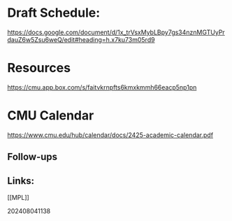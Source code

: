 # Draft Schedule:
https://docs.google.com/document/d/1x_trVsxMybLBpy7gs34nznMGTUyPrdauZ6w5Zsu6weQ/edit#heading=h.x7ku73m05rd9


# Resources
https://cmu.app.box.com/s/faitvkrnpfts6kmxkmmh66eacp5np1pn

# CMU Calendar
https://www.cmu.edu/hub/calendar/docs/2425-academic-calendar.pdf


## Follow-ups


## Links: 

[[MPL]]

202408041138
